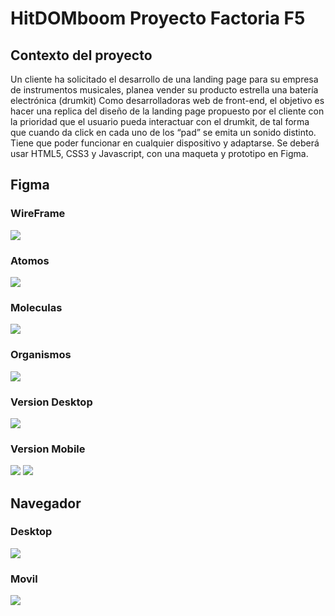 # HitDOMboom Proyecto Factoria F5

## Contexto del proyecto
Un cliente ha solicitado el desarrollo de una landing page para su empresa de instrumentos musicales, planea vender su producto estrella una batería electrónica (drumkit)
Como desarrolladoras web de front-end, el objetivo es hacer una replica del diseño de la landing page propuesto por el cliente con la prioridad que el usuario pueda interactuar con el drumkit, de tal forma que cuando da click en cada uno de los “pad” se emita un sonido distinto. Tiene que poder funcionar en cualquier dispositivo y adaptarse. Se deberá usar HTML5, CSS3 y Javascript, con una maqueta y prototipo en Figma.

## Figma
### WireFrame
![](./img/wareframe.png)
### Atomos
![](./img/atomos.png)
### Moleculas
![](./img/moleculas.png)
### Organismos
![](./img/organismos.png)
### Version Desktop
![](./img/versionDesktop.png)
### Version Mobile
![](./img/mobile.png)
![](./img/mobileBurger.png)

## Navegador
### Desktop
![](./img/desktop.png)
### Movil
![](./img/movil.png)
